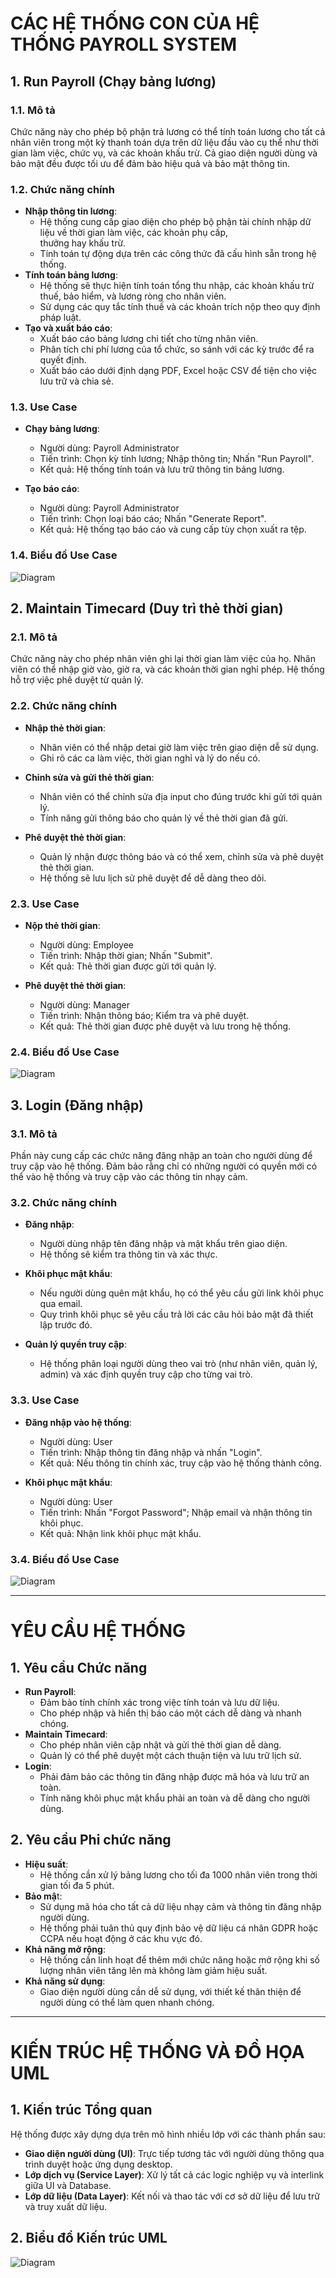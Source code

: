 # CÁC HỆ THỐNG CON CỦA HỆ THỐNG PAYROLL SYSTEM

## 1. Run Payroll (Chạy bảng lương)
### 1.1. Mô tả
Chức năng này cho phép bộ phận trả lương có thể tính toán lương cho tất cả nhân viên trong một kỳ thanh toán dựa trên dữ liệu đầu vào cụ thể như thời gian làm việc, chức vụ, và các khoản khấu trừ. Cả giao diện người dùng và bảo mật đều được tối ưu để đảm bảo hiệu quả và bảo mật thông tin.

### 1.2. Chức năng chính
- **Nhập thông tin lương**:
  - Hệ thống cung cấp giao diện cho phép bộ phận tài chính nhập dữ liệu về thời gian làm việc, các khoản phụ cấp,     
  thưởng hay khấu trừ.
  - Tính toán tự động dựa trên các công thức đã cấu hình sẵn trong hệ thống.
- **Tính toán bảng lương**:
  - Hệ thống sẽ thực hiện tính toán tổng thu nhập, các khoản khấu trừ thuế, bảo hiểm, và lương ròng cho nhân viên.
  - Sử dụng các quy tắc tính thuế và các khoản trích nộp theo quy định pháp luật.
- **Tạo và xuất báo cáo**:
  - Xuất báo cáo bảng lương chi tiết cho từng nhân viên.
  - Phân tích chi phí lương của tổ chức, so sánh với các kỳ trước để ra quyết định.
  - Xuất báo cáo dưới định dạng PDF, Excel hoặc CSV để tiện cho việc lưu trữ và chia sẻ.
### 1.3. Use Case
- **Chạy bảng lương**:
  - Người dùng: Payroll Administrator
  - Tiến trình: Chọn kỳ tính lương; Nhập thông tin; Nhấn "Run Payroll".
  - Kết quả: Hệ thống tính toán và lưu trữ thông tin bảng lương.
    
- **Tạo báo cáo**:
  - Người dùng: Payroll Administrator
  - Tiến trình: Chọn loại báo cáo; Nhấn "Generate Report".
  - Kết quả: Hệ thống tạo báo cáo và cung cấp tùy chọn xuất ra tệp.
### 1.4. Biểu đồ Use Case
![Diagram](https://www.planttext.com/api/plantuml/png/J8yx3i8m38RtdCBg14Clq06LgMABmWciraAHya29ErGL9sFWI5m1Xr30u__z3_bvV_IPCV7i7O32aME2HkEIedDmdBmDDdD2aHl0N1KngaGZOxWu-hdFIsRo3Qp2GMvdvW0Vk2zXepSoK20ffGs3eMjC_7ODseZjLaRgMjiUIhI3Kx1i_rEWH2-uP3hujjOsmJs5IJvx0G00__y30000)



## 2. Maintain Timecard (Duy trì thẻ thời gian)
### 2.1. Mô tả
Chức năng này cho phép nhân viên ghi lại thời gian làm việc của họ. Nhân viên có thể nhập giờ vào, giờ ra, và các khoản thời gian nghỉ phép. Hệ thống hỗ trợ việc phê duyệt từ quản lý.

### 2.2. Chức năng chính
- **Nhập thẻ thời gian**:
  - Nhân viên có thể nhập detai giờ làm việc trên giao diện dễ sử dụng.
  - Ghi rõ các ca làm việc, thời gian nghỉ và lý do nếu có.
    
- **Chỉnh sửa và gửi thẻ thời gian**:
  - Nhân viên có thể chỉnh sửa địa input cho đúng trước khi gửi tới quản lý.
  - Tính năng gửi thông báo cho quản lý về thẻ thời gian đã gửi.
    
- **Phê duyệt thẻ thời gian**:
  - Quản lý nhận được thông báo và có thể xem, chỉnh sửa và phê duyệt thẻ thời gian.
  - Hệ thống sẽ lưu lịch sử phê duyệt để dễ dàng theo dõi.

### 2.3. Use Case
- **Nộp thẻ thời gian**:
  - Người dùng: Employee
  - Tiến trình: Nhập thời gian; Nhấn "Submit".
  - Kết quả: Thẻ thời gian được gửi tới quản lý.
  
- **Phê duyệt thẻ thời gian**:
  - Người dùng: Manager
  - Tiến trình: Nhận thông báo; Kiểm tra và phê duyệt.
  - Kết quả: Thẻ thời gian được phê duyệt và lưu trong hệ thống.
 
### 2.4. Biểu đồ Use Case
![Diagram](https://www.planttext.com/api/plantuml/png/ND112eCm40NGlQSOiceNNg2BefGiNUa5fd48KXDbZ0KfFLaNFLAlq4n0H9VXVURFvFVv5bD03hFh0J8qOM1Gsetzi10fm0dYOvCAFLhY19LbY98ncO3UzWIgwHn1msWUdRTGBrCWf-0LKp49ftg-kow0f0noUvOfTNDRMRT7r1kMuyZ3a_PU9d_B5h9cdb_Jl0iScc9WTPryLoLNo372PU9ZMGmKvDluINy0003__mC0)



## 3. Login (Đăng nhập)
### 3.1. Mô tả
Phần này cung cấp các chức năng đăng nhập an toàn cho người dùng để truy cập vào hệ thống. Đảm bảo rằng chỉ có những người có quyền mới có thể vào hệ thống và truy cập vào các thông tin nhạy cảm.

### 3.2. Chức năng chính
- **Đăng nhập**:
  - Người dùng nhập tên đăng nhập và mật khẩu trên giao diện.
  - Hệ thống sẽ kiểm tra thông tin và xác thực.
    
- **Khôi phục mật khẩu**:
  - Nếu người dùng quên mật khẩu, họ có thể yêu cầu gửi link khôi phục qua email.
  - Quy trình khôi phục sẽ yêu cầu trả lời các câu hỏi bảo mật đã thiết lập trước đó.
    
- **Quản lý quyền truy cập**:
  - Hệ thống phân loại người dùng theo vai trò (như nhân viên, quản lý, admin) và xác định quyền truy cập cho từng vai trò.
    
### 3.3. Use Case
- **Đăng nhập vào hệ thống**:
  - Người dùng: User
  - Tiến trình: Nhập thông tin đăng nhập và nhấn "Login".
  - Kết quả: Nếu thông tin chính xác, truy cập vào hệ thống thành công.
    
- **Khôi phục mật khẩu**:
  - Người dùng: User
  - Tiến trình: Nhấn "Forgot Password"; Nhập email và nhận thông tin khôi phục.
  - Kết quả: Nhận link khôi phục mật khẩu.
 
### 3.4. Biểu đồ Use Case
![Diagram](https://www.planttext.com/api/plantuml/png/F8zB2i9038RtFKNeIXUzG1TI47SLIiK3X6aO2kqC9gbIn9Evy4XUmKpLPfNyZm_oVhugKMITnW4WGwUH8JyBSGuea1QJCoQd6Fn0Nm-E6D3JI47XD8lIcCFTSc2pgQFlmpQrwx_KaejNgpKeSelSBMxRcFr8z0LP53ihb708QjUUgJDwZuDOOWrOfuIMBXE9hZJuuMTBLXGwU-K3003__mC0)

---

# YÊU CẦU HỆ THỐNG

## 1. Yêu cầu Chức năng
- **Run Payroll**:
  - Đảm bảo tính chính xác trong việc tính toán và lưu dữ liệu.
  - Cho phép nhập và hiển thị báo cáo một cách dễ dàng và nhanh chóng.
- **Maintain Timecard**:
  - Cho phép nhân viên cập nhật và gửi thẻ thời gian dễ dàng.
  - Quản lý có thể phê duyệt một cách thuận tiện và lưu trữ lịch sử.
- **Login**:
  - Phải đảm bảo các thông tin đăng nhập được mã hóa và lưu trữ an toàn.
  - Tính năng khôi phục mật khẩu phải an toàn và dễ dàng cho người dùng.

## 2. Yêu cầu Phi chức năng
- **Hiệu suất**:
  - Hệ thống cần xử lý bảng lương cho tối đa 1000 nhân viên trong thời gian tối đa 5 phút.
- **Bảo mậ**t:
  - Sử dụng mã hóa cho tất cả dữ liệu nhạy cảm và thông tin đăng nhập người dùng.
  - Hệ thống phải tuân thủ quy định bảo vệ dữ liệu cá nhân GDPR hoặc CCPA nếu hoạt động ở các khu vực đó.
- **Khả năng mở rộng**:
  - Hệ thống cần linh hoạt để thêm mới chức năng hoặc mở rộng khi số lượng nhân viên tăng lên mà không làm giảm hiệu suất.
- **Khả năng sử dụng**:
  - Giao diện người dùng cần dễ sử dụng, với thiết kế thân thiện để người dùng có thể làm quen nhanh chóng.
 
---

# KIẾN TRÚC HỆ THỐNG VÀ ĐỒ HỌA UML
## 1. Kiến trúc Tổng quan
Hệ thống được xây dựng dựa trên mô hình nhiều lớp với các thành phần sau:
- **Giao diện người dùng (UI)**: Trực tiếp tương tác với người dùng thông qua trình duyệt hoặc ứng dụng desktop.
- **Lớp dịch vụ (Service Layer)**: Xử lý tất cả các logic nghiệp vụ và interlink giữa UI và Database.
- **Lớp dữ liệu (Data Layer)**: Kết nối và thao tác với cơ sở dữ liệu để lưu trữ và truy xuất dữ liệu.
  
## 2. Biểu đồ Kiến trúc UML
![Diagram](https://www.planttext.com/api/plantuml/png/UhzxlqDnIM9HIMbkZe82Lq5YSdPYUgg2Ka1YPL5-Jev2S6LnIMgkaa8rK5918JgqEBL8mJEl9BKeBJ4vDLP1LzTE8JeujQWiCpbLmIUnChKe5g8GJGoipYMn934fiHX9OIqGEwJcfG0j1m000F__0m00)
